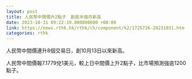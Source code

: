 ```yaml
---
layout: post
title: 人民幣中間價升2點子　創逾半個月新高
date: 2023-10-31 09:22:19.000000000 +08:00
link: https://news.rthk.hk/rthk/ch/component/k2/1725726-20231031.htm
categories: rthk
---
```


人民幣中間價連升8個交易日，創10月13日以來新高。

人民幣中間價報7.1779兌1美元，較上日中間價上升2點子，比市場預測強逾1200點子。
